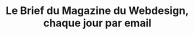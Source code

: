 ---
layout: brief-emails_index
title: Le Brief du Magazine du Webdesign, chaque jour par email
description: Le Brief, un email quotidien contenant les news les plus populaires et inspirantes sur le Web design et le développement Web
intro: Le Brief, les news du jour les plus pertinentes en Web design et en développement Web par email. Déconnectez et concentrez-vous sur l'essentiel, la conception des expériences numériques de demain (always shipping...) sans pour autant sacrifier votre veille.
text-twtr : Le Brief du @MagDuWebdesign. Rejoingnez 10,000+ designers, développeurs, artistes et créateurs à la recherche des dernières nouveautés en Web design.
permalink: /le-brief/
---